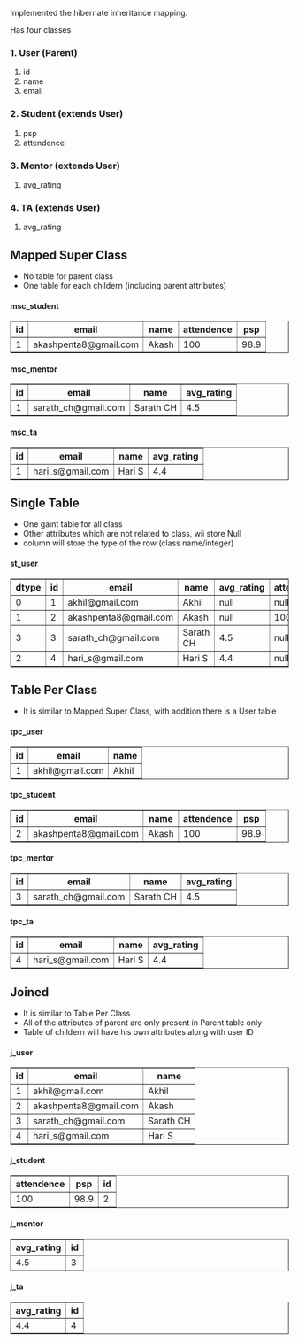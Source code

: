 Implemented the hibernate inheritance mapping.

Has four classes

### 1. User (Parent)
   1. id
   2. name
   3. email

### 2. Student (extends User)
   1. psp
   2. attendence
	
### 3. Mentor (extends User)
   1. avg_rating
	
### 4. TA (extends User)
   1. avg_rating
   
## Mapped Super Class

- No table for parent class
- One table for each childern (including parent attributes)

#### msc_student
<!DOCTYPE html>
<html>
<head>
<meta charset="UTF-8">
</head>
<body>
<table border="1" style="border-collapse:collapse">
<tr><th>id</th><th>email</th><th>name</th><th>attendence</th><th>psp</th></tr>
<tr><td>1</td><td>akashpenta8@gmail.com</td><td>Akash</td><td>100</td><td>98.9</td></tr>
</table>
</body>
</html>

#### msc_mentor
<!DOCTYPE html>
<html>
<head>
<meta charset="UTF-8">
</head>
<body>
<table border="1" style="border-collapse:collapse">
<tr><th>id</th><th>email</th><th>name</th><th>avg_rating</th></tr>
<tr><td>1</td><td>sarath_ch@gmail.com</td><td>Sarath CH</td><td>4.5</td></tr>
</table>
</body>
</html>

#### msc_ta
<!DOCTYPE html>
<html>
<head>
<meta charset="UTF-8">
</head>
<body>
<table border="1" style="border-collapse:collapse">
<tr><th>id</th><th>email</th><th>name</th><th>avg_rating</th></tr>
<tr><td>1</td><td>hari_s@gmail.com</td><td>Hari S</td><td>4.4</td></tr>
</table>
</body>
</html>

## Single Table

- One gaint table for all class
- Other attributes which are not related to class, wii store Null
- <dtype> column will store the type of the row (class name/integer)

#### st_user
<!DOCTYPE html>
<html>
<head>
<meta charset="UTF-8">
</head>
<body>
<table border="1" style="border-collapse:collapse">
<tr><th>dtype</th><th>id</th><th>email</th><th>name</th><th>avg_rating</th><th>attendence</th><th>psp</th></tr>
<tr><td>0</td><td>1</td><td>akhil@gmail.com</td><td>Akhil</td><td>null</td><td>null</td><td>null</td></tr>
<tr><td>1</td><td>2</td><td>akashpenta8@gmail.com</td><td>Akash</td><td>null</td><td>100</td><td>98.9</td></tr>
<tr><td>3</td><td>3</td><td>sarath_ch@gmail.com</td><td>Sarath CH</td><td>4.5</td><td>null</td><td>null</td></tr>
<tr><td>2</td><td>4</td><td>hari_s@gmail.com</td><td>Hari S</td><td>4.4</td><td>null</td><td>null</td></tr>
</table>
</body>
</html>

## Table Per Class

- It is similar to Mapped Super Class, with addition there is a User table

#### tpc_user
<!DOCTYPE html>
<html>
<head>
<meta charset="UTF-8">
</head>
<body>
<table border="1" style="border-collapse:collapse">
<tr><th>id</th><th>email</th><th>name</th></tr>
<tr><td>1</td><td>akhil@gmail.com</td><td>Akhil</td></tr>
</table>
</body>
</html>

#### tpc_student
<!DOCTYPE html>
<html>
<head>
<meta charset="UTF-8">
</head>
<body>
<table border="1" style="border-collapse:collapse">
<tr><th>id</th><th>email</th><th>name</th><th>attendence</th><th>psp</th></tr>
<tr><td>2</td><td>akashpenta8@gmail.com</td><td>Akash</td><td>100</td><td>98.9</td></tr>
</table>
</body>
</html>

#### tpc_mentor
<!DOCTYPE html>
<html>
<head>
<meta charset="UTF-8">
</head>
<body>
<table border="1" style="border-collapse:collapse">
<tr><th>id</th><th>email</th><th>name</th><th>avg_rating</th></tr>
<tr><td>3</td><td>sarath_ch@gmail.com</td><td>Sarath CH</td><td>4.5</td></tr>
</table>
</body>
</html>

#### tpc_ta
<!DOCTYPE html>
<html>
<head>
<meta charset="UTF-8">
</head>
<body>
<table border="1" style="border-collapse:collapse">
<tr><th>id</th><th>email</th><th>name</th><th>avg_rating</th></tr>
<tr><td>4</td><td>hari_s@gmail.com</td><td>Hari S</td><td>4.4</td></tr>
</table>
</body>
</html>

## Joined 

- It is similar to Table Per Class
- All of the attributes of parent are only present in Parent table only
- Table of childern will have his own attributes along with user ID

#### j_user
<!DOCTYPE html>
<html>
<head>
<meta charset="UTF-8">
</head>
<body>
<table border="1" style="border-collapse:collapse">
<tr><th>id</th><th>email</th><th>name</th></tr>
<tr><td>1</td><td>akhil@gmail.com</td><td>Akhil</td></tr>
<tr><td>2</td><td>akashpenta8@gmail.com</td><td>Akash</td></tr>
<tr><td>3</td><td>sarath_ch@gmail.com</td><td>Sarath CH</td></tr>
<tr><td>4</td><td>hari_s@gmail.com</td><td>Hari S</td></tr>
</table>
</body>
</html>

#### j_student
<!DOCTYPE html>
<html>
<head>
<meta charset="UTF-8">
</head>
<body>
<table border="1" style="border-collapse:collapse">
<tr><th>attendence</th><th>psp</th><th>id</th></tr>
<tr><td>100</td><td>98.9</td><td>2</td></tr>
</table>
</body>
</html>

#### j_mentor
<!DOCTYPE html>
<html>
<head>
<meta charset="UTF-8">
</head>
<body>
<table border="1" style="border-collapse:collapse">
<tr><th>avg_rating</th><th>id</th></tr>
<tr><td>4.5</td><td>3</td></tr>
</table>
</body>
</html>

#### j_ta
<!DOCTYPE html>
<html>
<head>
<meta charset="UTF-8">
</head>
<body>
<table border="1" style="border-collapse:collapse">
<tr><th>avg_rating</th><th>id</th></tr>
<tr><td>4.4</td><td>4</td></tr>
</table>
</body>
</html>
